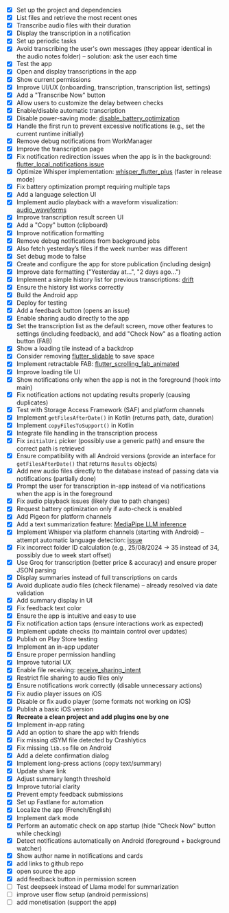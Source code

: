 - [x] Set up the project and dependencies  
- [x] List files and retrieve the most recent ones  
- [x] Transcribe audio files with their duration  
- [x] Display the transcription in a notification  
- [x] Set up periodic tasks  
- [x] Avoid transcribing the user's own messages (they appear identical in the audio notes folder) – solution: ask the user each time  
- [x] Test the app  
- [x] Open and display transcriptions in the app  
- [x] Show current permissions  
- [x] Improve UI/UX (onboarding, transcription, transcription list, settings)  
- [x] Add a "Transcribe Now" button  
- [x] Allow users to customize the delay between checks  
- [x] Enable/disable automatic transcription  
- [x] Disable power-saving mode: [disable_battery_optimization](https://pub.dev/packages/disable_battery_optimization)  
- [x] Handle the first run to prevent excessive notifications (e.g., set the current runtime initially)  
- [x] Remove debug notifications from WorkManager  
- [x] Improve the transcription page  
- [x] Fix notification redirection issues when the app is in the background: [flutter_local_notifications issue](https://github.com/MaikuB/flutter_local_notifications/issues/2011)  
- [x] Optimize Whisper implementation: [whisper_flutter_plus](https://pub.dev/packages/whisper_flutter_plus) (faster in release mode)  
- [x] Fix battery optimization prompt requiring multiple taps  
- [x] Add a language selection UI  
- [x] Implement audio playback with a waveform visualization: [audio_waveforms](https://pub.dev/packages/audio_waveforms)  
- [x] Improve transcription result screen UI  
- [x] Add a "Copy" button (clipboard)  
- [x] Improve notification formatting  
- [x] Remove debug notifications from background jobs  
- [x] Also fetch yesterday’s files if the week number was different  
- [x] Set debug mode to false  
- [x] Create and configure the app for store publication (including design)  
- [x] Improve date formatting ("Yesterday at...", "2 days ago...")  
- [x] Implement a simple history list for previous transcriptions: [drift](https://pub.dev/packages/drift)  
- [x] Ensure the history list works correctly  
- [x] Build the Android app  
- [x] Deploy for testing  
- [x] Add a feedback button (opens an issue)  
- [x] Enable sharing audio directly to the app  
- [x] Set the transcription list as the default screen, move other features to settings (including feedback), and add "Check Now" as a floating action button (FAB)  
- [x] Show a loading tile instead of a backdrop  
- [x] Consider removing [flutter_slidable](https://pub.dev/packages/flutter_slidable) to save space  
- [x] Implement retractable FAB: [flutter_scrolling_fab_animated](https://pub.dev/packages/flutter_scrolling_fab_animated)  
- [x] Improve loading tile UI  
- [x] Show notifications only when the app is not in the foreground (hook into main)  
- [x] Fix notification actions not updating results properly (causing duplicates)  
- [x] Test with Storage Access Framework (SAF) and platform channels  
- [x] Implement `getFilesAfterDate()` in Kotlin (returns path, date, duration)  
- [x] Implement `copyFilesToSupport()` in Kotlin  
- [x] Integrate file handling in the transcription process  
- [x] Fix `initialUri` picker (possibly use a generic path) and ensure the correct path is retrieved  
- [x] Ensure compatibility with all Android versions (provide an interface for `getFilesAfterDate()` that returns `Results` objects)  
- [x] Add new audio files directly to the database instead of passing data via notifications (partially done)  
- [x] Prompt the user for transcription in-app instead of via notifications when the app is in the foreground  
- [x] Fix audio playback issues (likely due to path changes)  
- [x] Request battery optimization only if auto-check is enabled  
- [x] Add Pigeon for platform channels  
- [x] Add a text summarization feature: [MediaPipe LLM inference](https://github.com/google-ai-edge/mediapipe-samples/blob/main/examples/llm_inference/android/app/src/main/java/com/google/mediapipe/examples/llminference/InferenceModel.kt)  
- [x] Implement Whisper via platform channels (starting with Android) – attempt automatic language detection: [issue](https://github.com/krikristoophe/whisper_flutter_plus/issues/10)  
- [x] Fix incorrect folder ID calculation (e.g., 25/08/2024 → 35 instead of 34, possibly due to week start offset)  
- [x] Use Groq for transcription (better price & accuracy) and ensure proper JSON parsing  
- [x] Display summaries instead of full transcriptions on cards  
- [x] Avoid duplicate audio files (check filename) – already resolved via date validation  
- [x] Add summary display in UI  
- [x] Fix feedback text color  
- [x] Ensure the app is intuitive and easy to use  
- [x] Fix notification action taps (ensure interactions work as expected)  
- [x] Implement update checks (to maintain control over updates)  
- [x] Publish on Play Store testing
- [x] Implement an in-app updater  
- [x] Ensure proper permission handling  
- [x] Improve tutorial UX  
- [x] Enable file receiving: [receive_sharing_intent](https://pub.dev/packages/receive_sharing_intent)  
- [x] Restrict file sharing to audio files only  
- [x] Ensure notifications work correctly (disable unnecessary actions)  
- [x] Fix audio player issues on iOS  
- [x] Disable or fix audio player (some formats not working on iOS)  
- [x] Publish a basic iOS version  
- [x] **Recreate a clean project and add plugins one by one**  
- [x] Implement in-app rating  
- [x] Add an option to share the app with friends  
- [x] Fix missing dSYM file detected by Crashlytics  
- [x] Fix missing `lib.so` file on Android  
- [x] Add a delete confirmation dialog  
- [x] Implement long-press actions (copy text/summary)  
- [x] Update share link  
- [x] Adjust summary length threshold  
- [x] Improve tutorial clarity  
- [x] Prevent empty feedback submissions  
- [x] Set up Fastlane for automation  
- [x] Localize the app (French/English)  
- [x] Implement dark mode  
- [x] Perform an automatic check on app startup (hide "Check Now" button while checking)  
- [x] Detect notifications automatically on Android (foreground + background watcher)  
- [x] Show author name in notifications and cards  
- [x] add links to github repo
- [x] open source the app
- [x] add feedback button in permission screen
- [ ] Test deepseek instead of Llama model for summarization
- [ ] improve user flow setup (android permissions)
- [ ] add monetisation (support the app)
